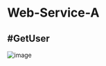 # Web-Service-A


#GetUser
-----------------

![image](https://user-images.githubusercontent.com/92596077/201196774-3a40d6c7-d09f-401c-bcec-4e8efc8e3cf4.png)

